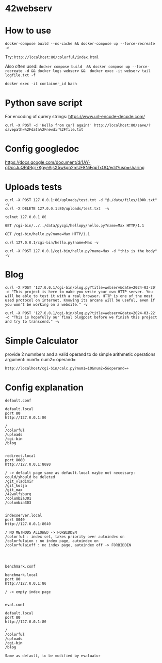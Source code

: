 # 42webserv

# How to use

`docker-compose build --no-cache && docker-compose up --force-recreate -d`

Try: `http://localhost:80/colorful/index.html`

Also often used: `docker compose build  && docker compose up --force-recreate -d && docker logs webserv &&  docker exec -it webserv tail logfile.txt -f`

`docker exec -it container_id bash`

# Python save script

For encoding of qurery strings:
https://www.url-encode-decode.com/

```
curl -X POST -d 'Hello from curl again!' http://localhost:80/save/?savepath=%2Fdata%2Fnewdir%2Ffile.txt
```

# Config googledoc
https://docs.google.com/document/d/1AY-qDocJuQR4Rgr7KgyeAjsX5wkgn2mUF8NiFqpTxOQ/edit?usp=sharing

# Uploads tests

```
curl -X POST 127.0.0.1:80/uploads/test.txt -d "@./data/files/100k.txt" -v
curl -X DELETE 127.0.0.1:80/uploads/test.txt  -v  
```

```
telnet 127.0.0.1 80

GET /cgi-bin/../../data/pycgi/hellopy/hello.py?name=Max HTTP/1.1

GET /cgi-bin/hello.py?name=Max HTTP/1.1

curl 127.0.0.1/cgi-bin/hello.py?name=Max -v

curl -X POST 127.0.0.1/cgi-bin/hello.py?name=Max -d "this is the body" -v
```

# Blog

```
curl -X POST '127.0.0.1/cgi-bin/blog.py?title=webserv&date=2024-03-20' -d "This project is here to make you write your own HTTP server. You will be able to test it with a real browser. HTTP is one of the most used protocol on internet. Knowing its arcane will be useful, even if you won't be working on a website." -v

curl -X POST '127.0.0.1/cgi-bin/blog.py?title=webserv&date=2024-03-22' -d "This is hopefully our final blogpost before we finish this project and try to transcend." -v
```

# Simple Calculator

provide 2 numnbers and a valid operand to do simple arithmetic operations
argument:
num1=
num2=
operand= 

```
http://localhost/cgi-bin/calc.py?num1=10&num2=5&operand=+
```



# Config explanation
```
default.conf

default.local
port 80
http://127.0.0.1:80

/
/colorful
/uploads
/cgi-bin
/blog


redirect.local
port 8080
http://127.0.0.1:8080

/ -> default page same as default.local maybe not necessary: could/should be deleted
/git_vladimir
/git_kolja
/git_max
/42wolfsburg
/columbia301
/columbia303


indexserver.local
port 8040
http://127.0.0.1:8040

/ NO METHODS ALLOWED -> FORBIDDEN
/colorful : index set, takes priority over autoindex on
/colorfulaion : no index page, autoindex on
/colorfulaioff : no index page, autoindex off -> FORBIDDEN




benchmark.conf

benchmark.local
port 80
http://127.0.0.1:80

/ -> empty index page


eval.conf

default.local
port 80
http://127.0.0.1:80

/
/colorful
/uploads
/cgi-bin
/blog

Same as default, to be modified by evaluator
```